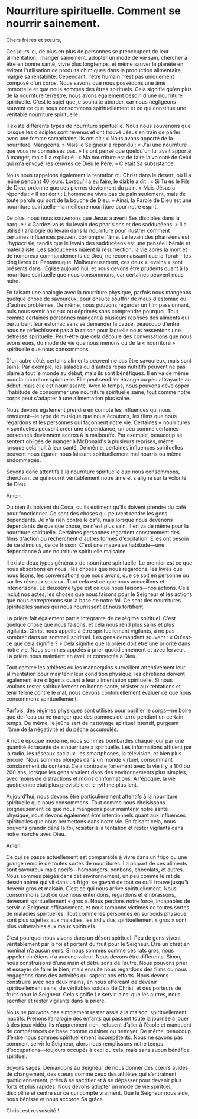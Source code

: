 # Nourriture spirituelle. Comment se nourrir sainement.  

Chers frères et sœurs,  

Ces jours-ci, de plus en plus de personnes se préoccupent de leur alimentation : manger sainement, adopter un mode de vie sain, chercher à être en bonne santé, vivre plus longtemps, et même sauver la planète en évitant l'utilisation de produits chimiques dans la production alimentaire, malgré sa rentabilité. Cependant, l'être humain n'est pas uniquement composé d'un corps. Nous savons que nous possédons une âme immortelle et que nous sommes des êtres spirituels. Cela signifie qu'en plus de la nourriture terrestre, nous avons également besoin d'une nourriture spirituelle. C'est le sujet que je souhaite aborder, car nous négligeons souvent ce que nous consommons spirituellement et ce qui constitue une véritable nourriture spirituelle.  

Il existe différents types de nourriture spirituelle. Nous nous souvenons que lorsque les disciples sont revenus et ont trouvé Jésus en train de parler avec une femme samaritaine, ils ont dit : « Nous avons apporté de la nourriture. Mangeons. » Mais le Seigneur a répondu : « J'ai une nourriture que vous ne connaissez pas. » Ils ont pensé que quelqu'un lui avait apporté à manger, mais Il a expliqué : « Ma nourriture est de faire la volonté de Celui qui m'a envoyé, les œuvres de Dieu le Père. » C'était Sa subsistance.  

Nous nous rappelons également la tentation du Christ dans le désert, où Il a jeûné pendant 40 jours. Lorsqu'Il a eu faim, le diable a dit : « Si Tu es le Fils de Dieu, ordonne que ces pierres deviennent du pain. » Mais Jésus a répondu : « Il est écrit : L'homme ne vivra pas de pain seulement, mais de toute parole qui sort de la bouche de Dieu. » Ainsi, la Parole de Dieu est une nourriture spirituelle—la meilleure nourriture pour notre esprit.  

De plus, nous nous souvenons que Jésus a averti Ses disciples dans la barque : « Gardez-vous du levain des pharisiens et des sadducéens. » Il a utilisé l'analogie du levain dans la nourriture pour illustrer comment certaines influences peuvent corrompre l'âme. Le levain des pharisiens est l'hypocrisie, tandis que le levain des sadducéens est une pensée libérale et matérialiste. Les sadducéens niaient la résurrection, la vie après la mort et de nombreux commandements de Dieu, ne reconnaissant que la Torah—les cinq livres du Pentateuque. Malheureusement, ces deux « levains » sont présents dans l'Église aujourd'hui, et nous devons être prudents quant à la nourriture spirituelle que nous consommons, car certaines peuvent nous nuire.  

En faisant une analogie avec la nourriture physique, parfois nous mangeons quelque chose de savoureux, pour ensuite souffrir de maux d'estomac ou d'autres problèmes. De même, nous pouvons regarder un film passionnant, puis nous sentir anxieux ou déprimés sans comprendre pourquoi. Tout comme certaines personnes mangent à plusieurs reprises des aliments qui perturbent leur estomac sans se demander la cause, beaucoup d'entre nous ne réfléchissent pas à la raison pour laquelle nous ressentons une détresse spirituelle. Peut-être que cela découle des conversations que nous avons eues, du mode de vie que nous menons ou de la « nourriture » spirituelle que nous consommons.  

D'un autre côté, certains aliments peuvent ne pas être savoureux, mais sont sains. Par exemple, les salades ou d'autres repas nutritifs peuvent ne pas plaire à tout le monde au début, mais ils sont bénéfiques. Il en va de même pour la nourriture spirituelle. Elle peut sembler étrange ou peu attrayante au début, mais elle est nourrissante. Avec le temps, nous pouvons développer l'habitude de consommer une nourriture spirituelle saine, tout comme notre corps peut s'adapter à une alimentation plus saine.  

Nous devons également prendre en compte les influences qui nous entourent—le type de musique que nous écoutons, les films que nous regardons et les personnes qui façonnent notre vie. Certaines « nourritures » spirituelles peuvent créer une dépendance, un peu comme certaines personnes deviennent accros à la malbouffe. Par exemple, beaucoup se sentent obligés de manger à McDonald's à plusieurs reprises, même lorsque cela nuit à leur santé. De même, certaines influences spirituelles peuvent nous égarer, nous laissant spirituellement mal nourris ou même endommagés.  

Soyons donc attentifs à la nourriture spirituelle que nous consommons, cherchant ce qui nourrit véritablement notre âme et s'aligne sur la volonté de Dieu.  

Amen.  

Ou bien ils boivent du Coca, ou ils estiment qu'ils doivent prendre du café pour fonctionner. Ce sont des choses qui peuvent rendre les gens dépendants. Je n'ai rien contre le café, mais lorsque nous devenons dépendants de quelque chose, ce n'est plus sain. Il en va de même pour la nourriture spirituelle. Certaines personnes regardent constamment des films d'action ou recherchent d'autres formes d'excitation. Elles ont besoin de ce stimulus, de ce frisson. C'est une mauvaise habitude—une dépendance à une nourriture spirituelle malsaine.  

Il existe deux types généraux de nourriture spirituelle. Le premier est ce que nous absorbons en nous : les choses que nous regardons, les livres que nous lisons, les conversations que nous avons, que ce soit en personne ou sur les réseaux sociaux. Tout cela est ce que nous accueillons et intériorisons. Le deuxième type est ce que nous faisons—nos actions. Cela inclut nos actes, les choses que nous faisons pour le Seigneur et les actions que nous entreprenons sur la base de notre foi. Ce sont des nourritures spirituelles saines qui nous nourrissent et nous fortifient.  

La prière fait également partie intégrante de ce régime spirituel. C'est quelque chose que nous faisons, et cela nous rend plus sains et plus vigilants. Christ nous appelle à être spirituellement vigilants, à ne pas sombrer dans un sommeil spirituel. Les gens demandent souvent : « Qu'est-ce que cela signifie ? » Cela signifie que la prière doit être une priorité dans notre vie. Nous sommes appelés à prier quotidiennement et avec ferveur. La prière nous maintient en éveil et connectés à Dieu.  

Tout comme les athlètes ou les mannequins surveillent attentivement leur alimentation pour maintenir leur condition physique, les chrétiens doivent également être diligents quant à leur alimentation spirituelle. Si nous voulons rester spirituellement en bonne santé, résister aux tentations et tenir ferme contre le mal, nous devons continuellement évaluer ce que nous consommons spirituellement.  

Parfois, des régimes physiques sont utilisés pour purifier le corps—ne boire que de l'eau ou ne manger que des pommes de terre pendant un certain temps. De même, le jeûne sert de nettoyage spirituel intensif, purgeant l'âme de la négativité et du péché accumulés.  

À notre époque moderne, nous sommes bombardés chaque jour par une quantité écrasante de « nourriture » spirituelle. Les informations affluent par la radio, les réseaux sociaux, les smartphones, la télévision, et bien plus encore. Nous sommes plongés dans un monde virtuel, consommant constamment du contenu. Cela contraste fortement avec la vie il y a 100 ou 200 ans, lorsque les gens vivaient dans des environnements plus simples, avec moins de distractions et moins d'informations. À l'époque, la vie quotidienne était plus prévisible et le rythme plus lent.  

Aujourd'hui, nous devons être particulièrement attentifs à la nourriture spirituelle que nous consommons. Tout comme nous choisissons soigneusement ce que nous mangeons pour maintenir notre santé physique, nous devons également être intentionnels quant aux influences spirituelles que nous permettons dans notre vie. En faisant cela, nous pouvons grandir dans la foi, résister à la tentation et rester vigilants dans notre marche avec Dieu.  

Amen.

Ce qui se passe actuellement est comparable à vivre dans un frigo ou une grange remplie de toutes sortes de nourritures. La plupart de ces aliments sont savoureux mais nocifs—hamburgers, bonbons, chocolats, et autres. Nous sommes piégés dans cet environnement, un peu comme le rat de dessin animé qui vit dans un frigo, se gavant de tout ce qu’il trouve jusqu’à devenir gros et malsain. C’est ce qui nous arrive spirituellement. Nous consommons tout ce que nous entendons, regardons et embrassons, devenant spirituellement « gros ». Nous perdons notre force, incapables de servir le Seigneur efficacement, et nous tombons victimes de toutes sortes de maladies spirituelles. Tout comme les personnes en surpoids physique sont plus sujettes aux maladies, les individus spirituellement « gros » sont plus vulnérables aux maux spirituels.  

C’est pourquoi nous vivons dans un désert spirituel. Peu de gens vivent véritablement par la foi et portent du fruit pour le Seigneur. Être un chrétien nominal n’a aucun sens. Si nous sommes comme ces rats gros, nous appeler chrétiens n’a aucune valeur. Nous devons être différents. Sinon, nous construisons d’une main et détruisons de l’autre. Nous pouvons prier et essayer de faire le bien, mais ensuite nous regardons des films ou nous engageons dans des activités qui sapent nos efforts. Nous devons construire avec nos deux mains, en nous efforçant de devenir spirituellement sains, de véritables soldats de Christ, et des porteurs de fruits pour le Seigneur. Cela signifie Le servir, ainsi que les autres, nous sacrifier et rester vigilants dans la prière.  

Nous ne pouvons pas simplement rester assis à la maison, spirituellement inactifs. Prenons l’analogie des enfants qui passent toute la journée à jouer à des jeux vidéo. Ils n’apprennent rien, refusent d’aller à l’école et manquent de compétences de base comme cuisiner ou nettoyer. De même, beaucoup d’entre nous sommes spirituellement incompétents. Nous ne savons pas comment servir le Seigneur, alors nous remplissons notre temps d’occupations—toujours occupés à ceci ou cela, mais sans aucun bénéfice spirituel.  

Soyons sages. Demandons au Seigneur de nous donner des cœurs avides de changement, des cœurs comme ceux des athlètes qui s’entraînent quotidiennement, prêts à se sacrifier et à se dépasser pour devenir plus forts et plus rapides. Nous devons adopter un mode de vie spirituel, discipliné et centré sur ce qui compte vraiment. Que le Seigneur nous aide, nous bénisse et nous accorde Sa grâce.  

Christ est ressuscité !

